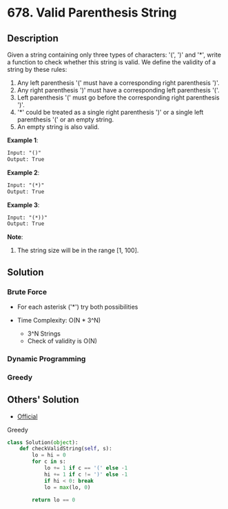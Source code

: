 # 678. Valid Parenthesis String

## Description

Given a string containing only three types of characters: '(', ')' and '*', write a function to check whether this string is valid. We define the validity of a string by these rules:

1. Any left parenthesis '(' must have a corresponding right parenthesis ')'.
2. Any right parenthesis ')' must have a corresponding left parenthesis '('.
3. Left parenthesis '(' must go before the corresponding right parenthesis ')'.
4. '*' could be treated as a single right parenthesis ')' or a single left parenthesis '(' or an empty string.
5. An empty string is also valid.

**Example 1**:

```txt
Input: "()"
Output: True
```

**Example 2**:

```txt
Input: "(*)"
Output: True
```

**Example 3**:

```txt
Input: "(*))"
Output: True
```

**Note**:

1. The string size will be in the range [1, 100].

## Solution

### Brute Force

* For each asterisk ('*') try both possibilities

* Time Complexity: O(N * 3^N)
  * 3^N Strings
  * Check of validity is O(N)

### Dynamic Programming

### Greedy

## Others' Solution

* [Official](https://leetcode.com/problems/valid-parenthesis-string/solution/)

Greedy

```py
class Solution(object):
    def checkValidString(self, s):
        lo = hi = 0
        for c in s:
            lo += 1 if c == '(' else -1
            hi += 1 if c != ')' else -1
            if hi < 0: break
            lo = max(lo, 0)

        return lo == 0
```
